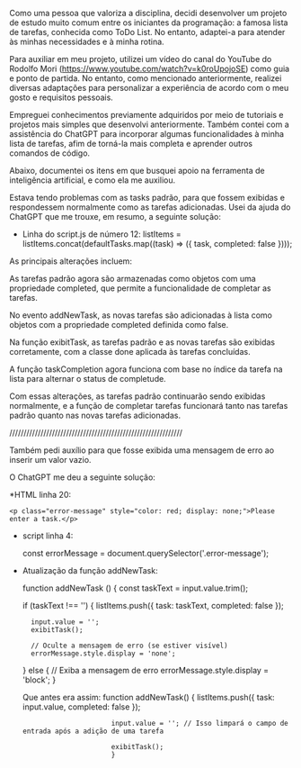 

Como uma pessoa que valoriza a disciplina, decidi desenvolver um projeto de estudo muito comum entre os iniciantes da programação: a famosa lista de tarefas, conhecida como ToDo List. No entanto, adaptei-a para atender às minhas necessidades e à minha rotina.

Para auxiliar em meu projeto, utilizei um vídeo do canal do YouTube do Rodolfo Mori (https://www.youtube.com/watch?v=k0roUpojoSE) como guia e ponto de partida. No entanto, como mencionado anteriormente, realizei diversas adaptações para personalizar a experiência de acordo com o meu gosto e requisitos pessoais.

Empreguei conhecimentos previamente adquiridos por meio de tutoriais e projetos mais simples que desenvolvi anteriormente. Também contei com a assistência do ChatGPT para incorporar algumas funcionalidades à minha lista de tarefas, afim de torná-la mais completa e aprender outros comandos de código.

Abaixo, documentei os itens em que busquei apoio na ferramenta de inteligência artificial, e como ela me auxiliou.




Estava tendo problemas com as tasks padrão, para que fossem exibidas e respondessem normalmente como as tarefas adicionadas. Usei da ajuda do ChatGPT que me trouxe, em resumo, a seguinte solução:

* Linha do script.js de número 12:
    listItems = listItems.concat(defaultTasks.map((task) => ({ task, completed: false })));



As principais alterações incluem:

As tarefas padrão agora são armazenadas como objetos com uma propriedade completed, que permite a funcionalidade de completar as tarefas.

No evento addNewTask, as novas tarefas são adicionadas à lista como objetos com a propriedade completed definida como false.

Na função exibitTask, as tarefas padrão e as novas tarefas são exibidas corretamente, com a classe done aplicada às tarefas concluídas.

A função taskCompletion agora funciona com base no índice da tarefa na lista para alternar o status de completude.

Com essas alterações, as tarefas padrão continuarão sendo exibidas normalmente, e a função de completar tarefas funcionará tanto nas tarefas padrão quanto nas novas tarefas adicionadas.


/////////////////////////////////////////////////////////////

Também pedi auxílio para que fosse exibida uma mensagem de erro ao inserir um valor vazio.

O ChatGPT me deu a seguinte solução:

*HTML linha 20:

    <p class="error-message" style="color: red; display: none;">Please enter a task.</p>

* script linha 4:

    const errorMessage = document.querySelector('.error-message');

* Atualização da função addNewTask:

    function addNewTask () {
    const taskText = input.value.trim();

    if (taskText !== '') {
        listItems.push({
            task: taskText,
            completed: false
        });

        input.value = '';
        exibitTask();
        
        // Oculte a mensagem de erro (se estiver visível)
        errorMessage.style.display = 'none';
    } else {
        // Exiba a mensagem de erro
        errorMessage.style.display = 'block';
    }


    Que antes era assim:    function addNewTask() {
                            listItems.push({
                                task: input.value,
                                completed: false
                            });

                            input.value = ''; // Isso limpará o campo de entrada após a adição de uma tarefa

                            exibitTask();
                            }